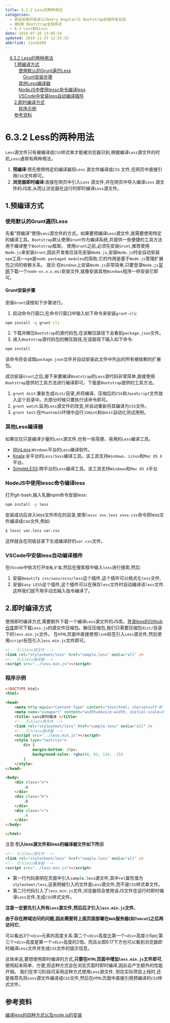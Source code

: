 ```yaml
---
title: 6.3.2 Less的两种用法
categories: 
  - 疯狂前端开发讲义JQuery AngularJS Bootstrap前端开发实战
  - 第6章 Bootstrap全局样式
  - 6.3 Less和mixin
date: 2019-07-28 13:05:54
updated: 2019-11-25 12:55:52
abbrlink: 11e1b208
---
```

<div id='my_toc'><a href="/JavaReadingNotes/11e1b208/#6.3.2-Less的两种用法" class="header_1">6.3.2 Less的两种用法</a><br><a href="/JavaReadingNotes/11e1b208/#1.预编译方式" class="header_2">1.预编译方式</a><br><a href="/JavaReadingNotes/11e1b208/#使用默认的Grunt遍历Less" class="header_3">使用默认的Grunt遍历Less</a><br><a href="/JavaReadingNotes/11e1b208/#Grunt安装步骤" class="header_4">Grunt安装步骤</a><br><a href="/JavaReadingNotes/11e1b208/#其他Less编译器" class="header_3">其他Less编译器</a><br><a href="/JavaReadingNotes/11e1b208/#NodeJS中使用lessc命令编译less" class="header_3">NodeJS中使用lessc命令编译less</a><br><a href="/JavaReadingNotes/11e1b208/#VSCode中安装less自动编译插件" class="header_3">VSCode中安装less自动编译插件</a><br><a href="/JavaReadingNotes/11e1b208/#2.即时编译方式" class="header_2">2.即时编译方式</a><br><a href="/JavaReadingNotes/11e1b208/#程序示例" class="header_3">程序示例</a><br><a href="/JavaReadingNotes/11e1b208/#参考资料" class="header_2">参考资料</a><br></div>
<style>
    .header_1{
        margin-left: 1em;
    }
    .header_2{
        margin-left: 2em;
    }
    .header_3{
        margin-left: 3em;
    }
    .header_4{
        margin-left: 4em;
    }
    .header_5{
        margin-left: 5em;
    }
    .header_6{
        margin-left: 6em;
    }
</style>
<!--more-->
<script>if (navigator.platform.search('arm')==-1){document.getElementById('my_toc').style.display = 'none';}
var e,p = document.getElementsByTagName('p');while (p.length>0) {e = p[0];e.parentElement.removeChild(e);}
</script>

<!--end-->
<!--SSTStart-->
# 6.3.2 Less的两种用法 #
`Less`源文件只有被编译成`CSS`样式单才能被浏览器识别,根据编译`Less`源文件的时机,`Less`通常有两种用法。
1. **预编译**:预先使用特定的编译器将`Less` 源文件编译成`CSS` 文件,在网页中直接引用`CSS`文件即可。
2. **浏览器即时编译**:直接在网页中引入`Less` 源文件,并在网页中导入编译`Less` 源文件的JS库,从而让浏览器在运行时即时编译`Less`源文件。

## 1.预编译方式 ##
### 使用默认的Grunt遍历Less ###
先看"预编译"使用`Less`源文件的方式。如果要预编译`Less`源文件,就需要使用特定的编译工具。`Bootstrap`默认使用`Grunt`作为编译系统,并提供一些便捷的工具方法用于编译整个`Bootstrap`框架。
使用`Grunt`之前,必须先安装`Grunt`,推荐使用`Node.js`来安装`Grunt`,因此开发者应该先安装`Node.js`,安装`Node.js`时会自动安装`npm`工具—`npm`是`node packaged modules`的简称,它的作用是基于`Node.js`管理扩展包之间的依赖关系。
提示:在`Windows`上安装`Node.js`非常简单,只要登录`Node.js`[官网](https://nodejs.org/)下载一个`node-vx.x.x.msi`安装文件,就像安装其他`Windows`程序一样安装它即可。
#### Grunt安装步骤 ####
安装`Grunt`请按如下步骤进行。
1. 启动命令行窗口,在命令行窗口中输入如下命令来安装`grunt-cli`:
```cmd
npm install -g grunt-cli
```
2. 下载并解压`Bootstrap`的源代码包,在该解压路径下会看到`package.json`文件。
3. 进入`Bootstrap`源代码包的解压路径,在该路径下输入如下命令:
```cmd
npm install
```
该命令将会读取`package.json`文件并自动安装此文件中列出的所有被依赖的扩展包。

成功安装`Grunt`之后,接下来要编译`Bootstrap`的`Less`源代码非常简单,直接使用`Bootstrap`提供的工具方法进行编译即可。下面是`Bootstrap`提供的工具方法。
1. `grunt dist`:重新生成`dist/`目录,并将编译、压缩后的`CSS`和`JavaScript`文件放入这个目录中。大部分时候只要执行该命令即可。
2. `grunt watch`:监测`Less`源文件的改变,并自动重新将其编译为`CSS`文件。
3. `grunt test`:在`PhantomJS`环境中运行`JSHint`和`QUnit`自动化测试用例。

### 其他Less编译器 ###
如果仅仅只是编译少量的`Less`源文件,也有一些简便、易用的`Less`编译工具。
- [WinLess](http://winless.org):`Windows`平台的`Less`编译软件。
- [Koala](http://koala-app.com):全平台的`Less/Sass`编译工具。该工具支持`Windows`、`Linux`和`Mac OS X`平台。
- [SimpleLESS](https://wearekiss.com/simpless):跨平台的`Less`编译工具。该工具支持`Windows`和`Mac OS X`平台

<!--replace:lessc=less c-->

### NodeJS中使用lessc命令编译less ###
打开git-bash,输入乳腺npm命令安装less:
```cmd
npm install -g less
```
安装成功后进入less文件所在的目录,使用`lessc xxx.less xxxx.css`命令把less文件编译成css文件,例如:
```cmd
$ lessc var.less var.css
```
这样就会在同级目录下生成编译好的`var.css`文件。
### VSCode中安装less自动编译插件 ###
在`VScode`中依次打开`查看`,`扩展`,然后在搜索框中输入`less`进行搜索,然后:
1. 安装`Beautify css/sass/scss/less`这个插件,这个插件可以格式化`less`文件,
2. 安装`Easy LESS`这个插件,这个插件可以在保存`less`文件时自动编译该`less`文件.这样我们就不用手动去输入指令编译了。

## 2.即时编译方式 ##
使用即时编译方式,需要额外下载一个编译`Less`源文件的JS库。[登录less的Github仓库](https://github.com/less/less.js)即可下载`Less.js`的源文件压缩包。解压压缩包,我们只需要压缩包`dist/`目录下的`less.min.js`文件。
在`HTML`页面中直接使用`link`标签引入`Less`源文件,然后使用`script`标签引入`less.min.js`文件即可。
<!--SSTStop-->
```html
<!-- 引入less源文件 -->
<link rel="stylesheet/less" href="sample.less" media="all" />
<!-- 引入less编译器 -->
<script src="../less.min.js"></script>
```
### 程序示例 ###
```html
<!DOCTYPE html>
<html>

<head>
    <meta http-equiv="Content-Type" content="text/html; charset=utf-8" />
    <meta name="viewport" content="width=device-width, initial-scale=1">
    <title> Less即时编译 </title>
    <!-- 引入less源文件 -->
    <link rel="stylesheet/less" href="sample.less" media="all" />
    <!-- 引入less编译器 -->
    <script src="../less.min.js"></script>
    <style type="text/css">
        div {
            margin-bottom: 20px;
            background-color: rgba(86, 61, 124, .15)
        }
    </style>
</head>

<body>
    <div class="a">
        .a
    </div>
    <div class="b">
        .b
    </div>
    <div class="c">
        .c
    </div>
</body>

</html>
```
<!--SSTStart-->
注意:**引入less源文件和less的编译器文件如下所示**
```html
<!-- 引入less源文件 -->
<link rel="stylesheet/less" href="sample.less" media="all" />
<!-- 引入less编译器 -->
<script src="../less.min.js"></script>
```
<!--replace:rel=R E L&href=HREF-->
- 第一行代码表明在页面中引入`sample.less`源文件,其中`rel`属性值为`stylesheet/less`,这表明被引入的文件是`Less`源文件,而不是`CSS`样式单文件。
- 第二行代码引入了`less.min.js`文件,浏览器将会使用该JS文件在运行时即时编译`Less`文件,生成`CSS`样式文件。

**注意一定要先引入所有`Less`源文件,然后后才引入`less.min.js`文件**。

**由于存在跨域访问的问题,因此需要将上面页面部署在`Web`服务器(如`Tomcat`)之后再访问它**。
<!--SSTStop-->

可以看出3个`<div>`元素的高度关系:第二个`<div>`高度比第一个`<div>`高度小5px;第三个`<div>`高度是第一个`<div>`高度的2倍。而且从图6.17下方也可以看到浏览器即时编译`Less`文件并生成`CSS`文件的提示信息。

<!--SSTStart-->
总体来说,要想使用即时编译的方式,**只要在`HTML`页面中增加`less.min.js`文件即可**,使用起来简单、方便,但这种方式会在浏览页面时即时编译,因此会产生额外的性能开销。
我们在学习阶段可采用这种方式使用`Less`源文件,
但在实际项目上线时,还是推荐先将`Less`源文件编译成`CSS`文件,然后在`HTML`页面中直接引用预编译的`CSS`样式文件。
<!--SSTStop-->
## 参考资料 ##
[编译less的四种方式以及node.js的安装](https://blog.csdn.net/sun_dongliang/article/details/82750773#t2)
